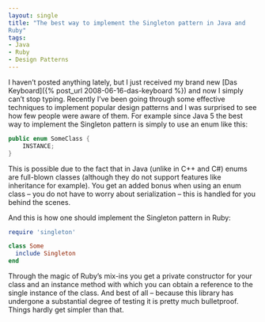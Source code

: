 ```yaml
---
layout: single
title: "The best way to implement the Singleton pattern in Java and
Ruby"
tags:
- Java
- Ruby
- Design Patterns
---
```


I haven’t posted anything lately, but I just received my brand new
[Das Keyboard]({% post_url 2008-06-16-das-keyboard %}) and now I simply can’t stop typing. Recently I’ve been
going through some effective techniques to implement popular design
patterns and I was surprised to see how few people were aware of
them. For example since Java 5 the best way to implement the Singleton
pattern is simply to use an enum like this:

``` java
public enum SomeClass {
    INSTANCE;
}
```

This is possible due to the fact that in Java (unlike in C++ and C#)
enums are full-blown classes (although they do not support features
like inheritance for example). You get an added bonus when using an
enum class – you do not have to worry about serialization – this is
handled for you behind the scenes.

And this is how one should implement the Singleton pattern in Ruby:

``` ruby
require 'singleton'

class Some
  include Singleton
end
```

Through the magic of Ruby’s mix-ins you get a private constructor for
your class and an instance method with which you can obtain a
reference to the single instance of the class. And best of all –
because this library has undergone a substantial degree of testing it
is pretty much bulletproof. Things hardly get simpler than that.
